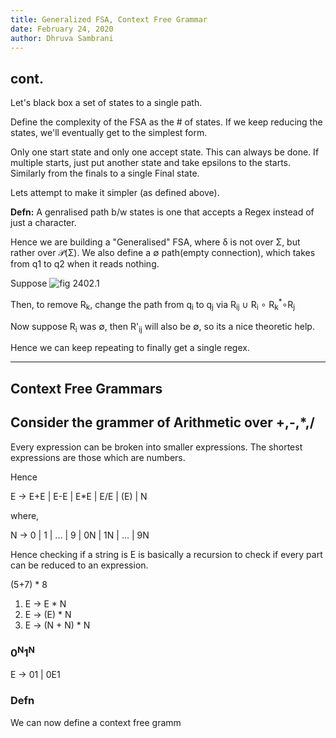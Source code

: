 ```yaml
---
title: Generalized FSA, Context Free Grammar
date: February 24, 2020
author: Dhruva Sambrani
---
```


## cont.

Let's black box a set of states to a single path.

Define the complexity of the FSA as the # of states. If we keep reducing the states, we'll eventually get to the simplest form.

Only one start state and only one accept state.
This can always be done.
If multiple starts, just put another state and take epsilons to the starts.
Similarly from the finals to a single Final state.

Lets attempt to make it simpler (as defined above).

**Defn:** A genralised path b/w states is one that accepts a Regex instead of just a character.

Hence we are building a "Generalised" FSA, where δ is not over Σ, but rather over 𝒫(Σ).
We also define a ∅ path(empty connection), which takes from q1 to q2 when it reads nothing.

Suppose ![fig 2402.1](2402.1.jpg)

Then, to remove R<sub>k</sub>, change the path from q<sub>i</sub> to q<sub>j</sub> via R<sub>ij</sub> ∪ R<sub>i</sub> ∘ R<sub>k</sub><sup>*</sup>∘R<sub>j</sub>

Now suppose R<sub>i</sub> was ∅, then R'<sub>ij</sub> will also be ∅, so its a nice theoretic help.

Hence we can keep repeating to finally get a single regex.

---

## Context Free Grammars

## Consider the grammer of Arithmetic over +,-,*,/

Every expression can be broken into smaller expressions.
The shortest expressions are those which are numbers.

Hence

E → E+E \| E-E \| E*E \| E/E \| (E) \| N

where,

N → 0 \| 1 \| ... \| 9 \| 0N \| 1N \| ... \| 9N

Hence checking if a string is E is basically a recursion to check if every part can be reduced to an expression.

(5+7) * 8

1. E → E * N
2. E → (E) * N
3. E → (N + N) * N

### 0<sup>N</sup>1<sup>N</sup>
E → 01 \| 0E1

### Defn

We can now define a context free gramm
